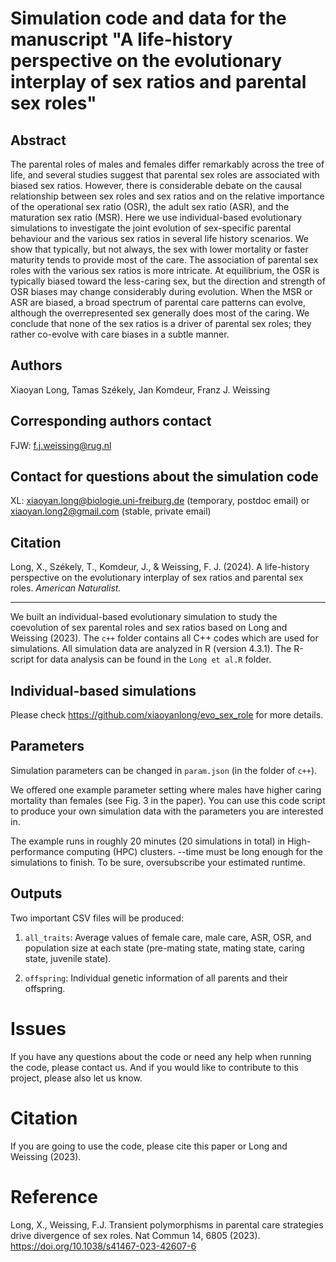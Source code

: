 # Simulation code and data for the manuscript "A life-history perspective on the evolutionary interplay of sex ratios and parental sex roles"

## Abstract 

The parental roles of males and females differ remarkably across the tree of life, and several studies suggest that parental sex roles are associated with biased sex ratios. However, there is considerable debate on the causal relationship between sex roles and sex ratios and on the relative importance of the operational sex ratio (OSR), the adult sex ratio (ASR), and the maturation sex ratio (MSR). Here we use individual-based evolutionary simulations to investigate the joint evolution of sex-specific parental behaviour and the various sex ratios in several life history scenarios. We show that typically, but not always, the sex with lower mortality or faster maturity tends to provide most of the care. The association of parental sex roles with the various sex ratios is more intricate. At equilibrium, the OSR is typically biased toward the less-caring sex, but the direction and strength of OSR biases may change considerably during evolution. When the MSR or ASR are biased, a broad spectrum of parental care patterns can evolve, although the overrepresented sex generally does most of the caring. We conclude that none of the sex ratios is a driver of parental sex roles; they rather co-evolve with care biases in a subtle manner.

## Authors
Xiaoyan Long, Tamas Székely, Jan Komdeur, Franz J. Weissing

## Corresponding authors contact
FJW: f.j.weissing@rug.nl 

## Contact for questions about the simulation code

XL: xiaoyan.long@biologie.uni-freiburg.de (temporary, postdoc email) or xiaoyan.long2@gmail.com (stable, private email) 

## Citation

Long, X., Székely, T., Komdeur, J., & Weissing, F. J. (2024). A life-history perspective on the evolutionary interplay of sex ratios and parental sex roles. <em>American Naturalist.</em>

---


We built an individual-based evolutionary simulation to study the coevolution of sex parental roles and sex ratios based on Long and Weissing (2023). The `c++` folder contains all C++ codes which are used for simulations. All simulation data are analyzed in R (version 4.3.1). The R-script for data analysis can be found in the `Long et al.R` folder. 

## Individual-based simulations 
Please check https://github.com/xiaoyanlong/evo_sex_role for more details.

## Parameters

Simulation parameters can be changed in `param.json` (in the folder of `c++`).

We offered one example parameter setting where males have higher caring mortality than females (see Fig. 3 in the paper). You can use this code script to produce your own simulation data with the parameters you are interested in.


The example runs in roughly 20 minutes (20 simulations in total) in High-performance computing (HPC) clusters. --time must be long enough for the simulations to finish. To be sure, oversubscribe your estimated runtime.

## Outputs

Two important CSV files will be produced: 

1. `all_traits`: Average values of female care, male care, ASR, OSR, and population size at each state (pre-mating state, mating state, caring state, juvenile state).

2. `offspring`:  Individual genetic information of all parents and their offspring.


# Issues

If you have any questions about the code or need any help when running the code, please contact us. And if you would like to contribute to this project, please also let us know.

# Citation

If you are going to use the code, please cite this paper or Long and Weissing (2023).

# Reference

Long, X., Weissing, F.J. Transient polymorphisms in parental care strategies drive divergence of sex roles. Nat Commun 14, 6805 (2023). https://doi.org/10.1038/s41467-023-42607-6
